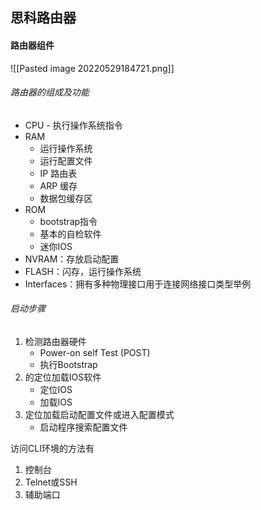 ## 思科路由器

#### 路由器组件
![[Pasted image 20220529184721.png]]

###### 路由器的组成及功能
- CPU - 执行操作系统指令
- RAM
	- 运行操作系统
	- 运行配置文件
	- IP 路由表
	- ARP 缓存
	- 数据包缓存区
- ROM
	- bootstrap指令
	- 基本的自检软件
	- 迷你IOS
- NVRAM：存放启动配置
- FLASH：闪存，运行操作系统
- Interfaces：拥有多种物理接口用于连接网络接口类型举例

###### 启动步骤
1. 检测路由器硬件
	- Power-on self Test (POST)
	- 执行Bootstrap
2. 的定位加载IOS软件
	- 定位IOS
	- 加载IOS
3. 定位加载启动配置文件或进入配置模式
	- 启动程序搜索配置文件

访问CLI环境的方法有
1. 控制台
2. Telnet或SSH
3. 辅助端口